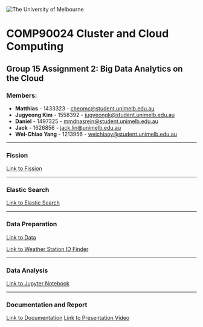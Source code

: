 ![The University of Melbourne](https://www.silverstoneedge.com.au/wp-content/uploads/2019/08/logo-melbourne-uni.png) 

# COMP90024 Cluster and Cloud Computing

## Group 15 Assignment 2: Big Data Analytics on the Cloud

### Members:
- **Matthias** - 1433323 - cheomc@student.unimelb.edu.au
- **Jugyeong Kim** - 1558392 - jugyeongk@student.unimelb.edu.au
- **Daniel** - 1497325 - mmdnasrein@student.unimelb.edu.au
- **Jack** - 1626856 - jack.lin@unimelb.edu.au
- **Wei-Chiao Yang** - 1213956 - weichiaoy@student.unimelb.edu.au

---

### Fission 

[Link to Fission ](https://github.com/BunniYubel/CloudComputingA2/tree/main/comp90024/fission) 

---

### Elastic Search 

[Link to Elastic Search ](https://github.com/BunniYubel/CloudComputingA2/tree/main/comp90024/elastic) 

---

### Data Preparation

[Link to Data ](https://github.com/BunniYubel/CloudComputingA2/tree/main/Datay) 
 
[Link to Weather Station ID Finder ](https://github.com/BunniYubel/CloudComputingA2/blob/main/find_station_json.py) 

---
 
### Data Analysis

[Link to Jupyter Notebook ](https://github.com/BunniYubel/CloudComputingA2/blob/main/Data_Visualization.ipynb)

---

### Documentation and Report

[Link to Documentation](https://unimelbcloud-my.sharepoint.com/:w:/g/personal/cheomc_student_unimelb_edu_au/ETgTHbr69OhImq2xUGR99XABta-2ssyyXbMqks3MEEskZA?e=wVskOA) 
[Link to Presentation Video](https://youtu.be/khho1LQ9ZGA) 


